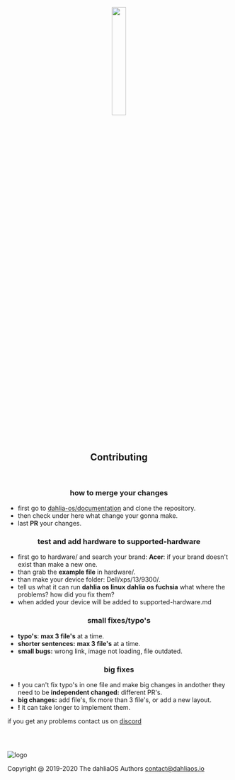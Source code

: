 <p align="center">
  <img width="25%" src="https://github.com/dahlia-os/documentation/blob/master/assets/images/logo/new/dahliaOS_logo_with_text_black.svg"
</p>
<h2 align="center">
    <b>Contributing</b> 
    </h2>
<br />

<h3 align="center">
    <b>how to merge your changes</b>
</h3>

- first go to [ dahlia-os/documentation](https://github.com/dahlia-os/documentation) and clone the repository. 
- then check under here what change your gonna make.
- last **PR** your changes.

<h3 align="center">
    <b>test and add hardware to supported-hardware</b>
</h3>

- first go to hardware/ and search your brand: **Acer**: if your brand doesn't exist than make a new one.
- than grab the **example file** in hardware/.
- than make your device folder: Dell/xps/13/9300/.
- tell us what it can run **dahlia os linux** **dahlia os fuchsia** what where the problems? how did you fix them?
- when added your device will be added to supported-hardware.md 

<h3 align="center">
    <b>small fixes/typo's</b>
</h3>

- **typo's**: **max 3 file's** at a time.
- **shorter sentences:** **max 3 file's** at a time.
- **small bugs:** wrong link, image not loading, file outdated.

<h3 align="center">
    <b>big fixes</b>
</h3>

- **!** you can't fix typo's in one file and make big changes in andother they need to be **independent changed:** different PR's.
- **big changes:** add file's, fix more than 3 file's, or add a new layout.
- **!** it can take longer to implement them.

if you get any problems contact us on [discord](https://discord.gg/jwgS3t6)

<h3 align="center">
    <b>&nbsp;</b>
</h3>

![logo](https://github.com/dahlia-os/documentation/blob/master/assets/images/logo/new/dahliaOS_logo_with_text_black_small.svg)

Copyright @ 2019-2020 The dahliaOS Authors contact@dahliaos.io

